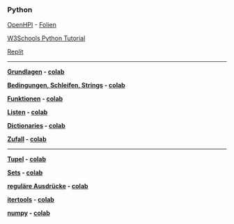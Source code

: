 ### Python


[OpenHPI](https://open.hpi.de/courses/pythonjunior-schule2022) - [Folien](./openHpi/inhalte.md)

[W3Schools Python Tutorial](https://www.w3schools.com/python/default.asp)

[Replit](https://replit.com/)

***

__[Grundlagen](https://nbviewer.org/github/ktheu/InfoKurs/blob/gh-pages/Python/grundlagen.ipynb) -  [colab](https://colab.research.google.com/github/ktheu/InfoKurs/blob/master/Python/grundlagen.ipynb)__


__[Bedingungen, Schleifen, Strings](https://nbviewer.org/github/ktheu/InfoKurs/blob/gh-pages/Python/bedingungen.ipynb) -  [colab](https://colab.research.google.com/github/ktheu/InfoKurs/blob/master/Python/bedingungen.ipynb)__


__[Funktionen](https://nbviewer.org/github/ktheu/InfoKurs/blob/gh-pages/Python/funktionen.ipynb) -  [colab](https://colab.research.google.com/github/ktheu/InfoKurs/blob/master/Python/funktionen.ipynb)__


__[Listen](https://nbviewer.org/github/ktheu/InfoKurs/blob/gh-pages/Python/listen.ipynb) -  [colab](https://colab.research.google.com/github/ktheu/InfoKurs/blob/master/Python/listen.ipynb)__


__[Dictionaries](https://nbviewer.org/github/ktheu/InfoKurs/blob/gh-pages/Python/dicts.ipynb) -  [colab](https://colab.research.google.com/github/ktheu/InfoKurs/blob/master/Python/dicts.ipynb)__

__[Zufall](https://nbviewer.org/github/ktheu/InfoKurs/blob/gh-pages/Python/random.ipynb) -  [colab](https://colab.research.google.com/github/ktheu/InfoKurs/blob/master/Python/random.ipynb)__

----

__[Tupel](https://nbviewer.org/github/ktheu/InfoKurs/blob/gh-pages/Python/tupel.ipynb) -  [colab](https://colab.research.google.com/github/ktheu/InfoKurs/blob/master/Python/tupel.ipynb)__


__[Sets](https://nbviewer.org/github/ktheu/InfoKurs/blob/gh-pages/Python/sets.ipynb) -  [colab](https://colab.research.google.com/github/ktheu/InfoKurs/blob/master/Python/sets.ipynb)__

__[reguläre Ausdrücke](https://nbviewer.org/github/ktheu/InfoKurs/blob/gh-pages/Python/regulaereAusdruecke.ipynb) -  [colab](https://colab.research.google.com/github/ktheu/InfoKurs/blob/master/Python/regulaereAusdruecke.ipynb)__

__[itertools](https://nbviewer.org/github/ktheu/InfoKurs/blob/gh-pages/Python/itertools.ipynb) -  [colab](https://colab.research.google.com/github/ktheu/InfoKurs/blob/master/Python/itertools.ipynb)__


__[numpy](https://nbviewer.org/github/ktheu/InfoKurs/blob/gh-pages/Python/numpy.ipynb) -  [colab](https://colab.research.google.com/github/ktheu/InfoKurs/blob/master/Python/numpy.ipynb)__




















